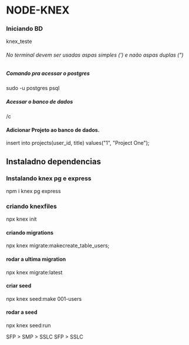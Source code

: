 # NODE-KNEX
### Iniciando BD
knex_teste
###### No terminal devem ser usadas aspas simples (') e naão aspas duplas (")
##### Comando pra acessar o postgres
sudo -u postgres psql
##### Acessar o banco de dados
/c <name do banco>
#### Adicionar Projeto ao banco de dados.
insert into projects(user_id, title) values("1", "Project One");
## Instaladno dependencias
### Instalando knex pg e express
npm i knex pg express
### criando knexfiles
npx knex init

#### criando migrations
npx knex migrate:makecreate_table_users;
#### rodar a ultima migration
npx knex migrate:latest
#### criar seed
npx knex seed:make 001-users
#### rodar a seed
npx knex seed:run

SFP > SMP > SSLC
SFP > SSLC